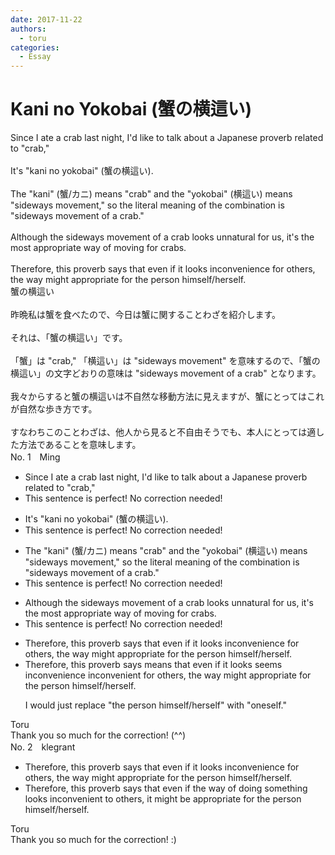 ```yaml
---
date: 2017-11-22
authors:
  - toru
categories:
  - Essay
---
```


<h1 id="subject_show">Kani no Yokobai (蟹の横這い)</h1>
<div class="date" hidden>Nov 22, 2017 10:49</div>
<div id="post"><div id="body_show_ori">
Since I ate a crab last night, I'd like to talk about a Japanese proverb related to "crab,"<br/><br/>It's "kani no yokobai" (蟹の横這い).<br/><br/>The "kani" (蟹/カニ) means "crab" and the "yokobai" (横這い) means "sideways movement," so the literal meaning of the combination is "sideways movement of a crab."<br/><br/>Although the sideways movement of a crab looks unnatural for us, it's the most appropriate way of moving for crabs.<br/><br/>Therefore, this proverb says that even if it looks inconvenience for others, the way might appropriate for the person himself/herself.
</div></div>

<!-- more -->

<div id="post_ja"><div id="body_show_mo">
蟹の横這い<br/><br/>昨晩私は蟹を食べたので、今日は蟹に関することわざを紹介します。<br/><br/>それは、「蟹の横這い」です。<br/><br/>「蟹」は "crab," 「横這い」は "sideways movement" を意味するので、「蟹の横這い」の文字どおりの意味は "sideways movement of a crab" となります。<br/><br/>我々からすると蟹の横這いは不自然な移動方法に見えますが、蟹にとってはこれが自然な歩き方です。<br/><br/>すなわちこのことわざは、他人から見ると不自由そうでも、本人にとっては適した方法であることを意味します。
</div></div>
<div id="block"><div class="first_name"> No. 1　<span class="just_name">Ming</span></div><div id="block2">
<ul class="correction_field">
<li class="incorrect">Since I ate a crab last night, I'd like to talk about a Japanese proverb related to "crab,"</li>
<li class="corrected perfect">This sentence is perfect! No correction needed!</li>
</ul>
<ul class="correction_field">
<li class="incorrect">It's "kani no yokobai" (蟹の横這い).</li>
<li class="corrected perfect">This sentence is perfect! No correction needed!</li>
</ul>
<ul class="correction_field">
<li class="incorrect">The "kani" (蟹/カニ) means "crab" and the "yokobai" (横這い) means "sideways movement," so the literal meaning of the combination is "sideways movement of a crab."</li>
<li class="corrected perfect">This sentence is perfect! No correction needed!</li>
</ul>
<ul class="correction_field">
<li class="incorrect">Although the sideways movement of a crab looks unnatural for us, it's the most appropriate way of moving for crabs.</li>
<li class="corrected perfect">This sentence is perfect! No correction needed!</li>
</ul>
<ul class="correction_field">
<li class="incorrect">Therefore, this proverb says that even if it looks inconvenience for others, the way might appropriate for the person himself/herself.</li>
<li class="corrected correct">
Therefore, this proverb <span class="sline">says</span> <span class="f_red">means</span> that even if it <span class="sline">looks</span> <span class="f_red">seems</span> <span class="sline">inconvenience</span> <span class="f_red">inconvenient</span> for others, the <span class="sline">way</span> might appropriate for the person himself/herself.
<p class="correction_comment">I would just replace "the person himself/herself" with "oneself."</p>
</li>
</ul>
</div><div class="name"><span class="just_name">Toru</span><br>
Thank you so much for the correction! (^^)
</div>
</div>
<div id="block"><div class="first_name"> No. 2　<span class="just_name">klegrant</span></div><div id="block2">
<ul class="correction_field">
<li class="incorrect">Therefore, this proverb says that even if it looks inconvenience for others, the way might appropriate for the person himself/herself.</li>
<li class="corrected correct">
Therefore, this proverb says that even if the way of doing something looks inconvenient to others, it might be appropriate for the person himself/herself.
</li>
</ul>
</div><div class="name"><span class="just_name">Toru</span><br>
Thank you so much for the correction! :)
</div>
</div>
